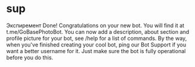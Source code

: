 # sup
Экспиремент
Done! Congratulations on your new bot. You will find it at t.me/GoBasePhotoBot. You can now add a description, about section and profile picture for your bot, see /help for a list of commands. By the way, when you've finished creating your cool bot, ping our Bot Support if you want a better username for it. Just make sure the bot is fully operational before you do this.
